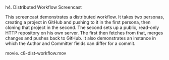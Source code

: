 <!--
SPDX-FileCopyrightText: 2008 Geoffrey Grosenbach <boss@topfunky.com>
SPDX-FileCopyrightText: 2008 Scott Chacon <schacon@gmail.com>

SPDX-License-Identifier: CC-BY-SA-3.0
-->

h4. Distributed Workflow Screencast

This screencast demonstrates a distributed workflow.  It takes two personas, creating a project in GitHub and pushing to it in the first persona, then cloning that project in the second.  The second sets up a public, read-only HTTP repository on his own server.  The first then fetches from that, merges changes and pushes back to GitHub.  It also demonstrates an instance in which the Author and Committer fields can differ for a commit.

movie. c8-dist-workflow.mov